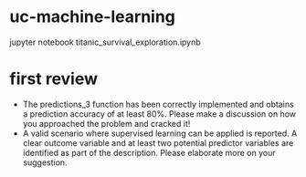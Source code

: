 # uc-machine-learning

jupyter notebook titanic_survival_exploration.ipynb

# first review
- The predictions_3 function has been correctly implemented and obtains a prediction accuracy of at least 80%.
Please make a discussion on how you approached the problem and cracked it!
- A valid scenario where supervised learning can be applied is reported.
A clear outcome variable and at least two potential predictor variables are identified as part of the description.
Please elaborate more on your suggestion.


